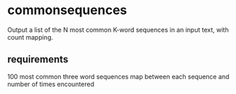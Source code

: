 # commonsequences
Output a list of the N most common K-word sequences in an input text, with count mapping.

## requirements

100 most common three word sequences
map between each sequence and number of times encountered

